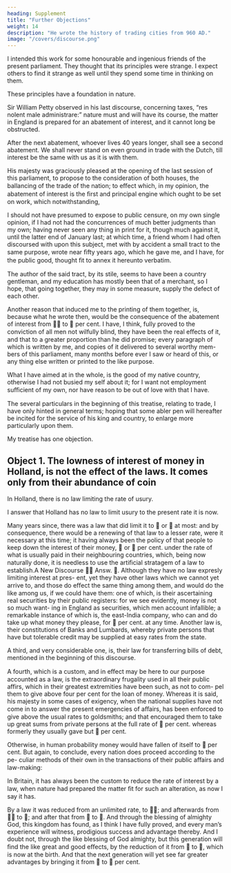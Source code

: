 ```yaml
---
heading: Supplement
title: "Further Objections"
weight: 14
description: "He wrote the history of trading cities from 960 AD."
image: "/covers/discourse.png"
---
```



<!-- The foregoing discourse I wrote in the sickness-summer at my country
habitation, not then intending to publish it, but only to communicate it
to some  -->


I intended this work for some honourable and ingenious friends of the present parliament. They thought that its principles were strange. I expect others to find it strange as well until they spend some time in thinking on them.

<!-- ; after which, I doubt not but that
all men will be convinced of the truth of them, that have not some private
interest of their own against them, external to the general good of the
kingdom.  -->

These principles have a foundation in nature.

Sir William Petty observed in his last discourse, concerning taxes, “res nolent male administrare:” nature must and will have its course, the matter in England is prepared for an abatement of interest, and it cannot long be obstructed.

After the next abatement, whoever lives 40 years longer, shall see a second abatement. We shall never stand on even ground in trade with the Dutch, till interest be the same with us as it is with them.

His majesty was graciously pleased at the opening of the last session of this parliament, to propose to the consideration of both houses, the ballancing of the trade of the nation; to eﬀect which, in my opinion, the abatement of interest is the ﬁrst and principal engine which ought to be set on work, which notwithstanding, 

I should not have presumed to expose to public censure, on my own single opinion, if I had not had the concurrences of much better judgments than my own; having never seen any thing in print for it, though much against it, until the latter end of January last; at which time, a friend whom I had often discoursed with upon this subject, met with by accident a small tract to the same purpose, wrote near ﬁfty years ago, which he gave me, and I have, for the public good, thought ﬁt to annex it hereunto verbatim.

The author of the said tract, by its stile, seems to have been a country gentleman, and my education has mostly been that of a merchant, so I
hope, that going together, they may in some measure, supply the defect of each other.

Another reason that induced me to the printing of them together, is, because what he wrote then, would be the consequence of the abatement
of interest from  to  per cent. I have, I think, fully proved to the conviction of all men not wilfully blind, they have been the real eﬀects of it,
and that to a greater proportion than he did promise; every paragraph of which is written by me, and copies of it delivered to several worthy mem-
bers of this parliament, many months before ever I saw or heard of this, or any thing else written or printed to the like purpose.

What I have aimed at in the whole, is the good of my native country, otherwise I had not busied my self about it; for I want not employment
suﬃcient of my own, nor have reason to be out of love with that I have.

The several particulars in the beginning of this treatise, relating to trade, I have only hinted in general terms; hoping that some abler pen
will hereafter be incited for the service of his king and country, to enlarge more particularly upon them.

My treatise has one objection. 


## Object 1. The lowness of interest of money in Holland, is not the effect of the laws. It comes only from their abundance of coin

In Holland, there is no law limiting the rate of usury.

I answer that Holland has no law to limit usury to the present rate it is now. 

Many years since, there was a law that did limit it to  or  at most: and by consequence, there would be a renewing of that law to a lesser rate, were it necessary at this time; it having always been the policy of that people to keep down the interest of their money,  or  per cent. under the rate of what is usually paid in their
neighbouring countries, which, being now naturally done, it is needless to use the artiﬁcial stratagem of a law to establish.A New Discourse

Answ. . Although they have no law expresly limiting interest at pres-
ent, yet they have other laws which we cannot yet arrive to, and those do
eﬀect the same thing among them, and would do the like among us, if
we could have them: one of which, is their ascertaining real securities by
their public registers: for we see evidently, money is not so much want-
ing in England as securities, which men account infallible; a remarkable
instance of which is, the east-India company, who can and do take up
what money they please, for  per cent. at any time.
Another law is, their constitutions of Banks and Lumbards, whereby
private persons that have but tolerable credit may be supplied at easy
rates from the state.

A third, and very considerable one, is, their law for transferring bills
of debt, mentioned in the beginning of this discourse.

A fourth, which is a custom, and in eﬀect may be here to our purpose
accounted as a law, is the extraordinary frugality used in all their public affirs, which in their greatest extremities have been such, as not to com-
pel them to give above four per cent for the loan of money. Whereas it is said, his majesty in some cases of exigency, when the national supplies
have not come in to answer the present emergencies of aﬀairs, has been enforced to give above the usual rates to goldsmiths; and that encouraged
them to take up great sums from private persons at the full rate of  per
cent. whereas formerly they usually gave but  per cent. 

Otherwise, in human probability money would have fallen of itself to  per cent.
But again, to conclude, every nation does proceed according to the pe-
culiar methods of their own in the transactions of their public aﬀairs and
law-making: 

In Britain, it has always been the custom to reduce the rate of interest by a law, when nature had prepared the matter
ﬁt for such an alteration, as now I say it has. 

By a law it was reduced from an unlimited rate, to ; and afterwards from  to ; and after that from
 to . And through the blessing of almighty God, this kingdom has
found, as I think I have fully proved, and every man’s experience will
witness, prodigious success and advantage thereby. And I doubt not,
through the like blessing of God almighty, but this generation will ﬁnd
the like great and good eﬀects, by the reduction of it from  to , which
is now at the birth. And that the next generation will yet see far greater
advantages by bringing it from  to  per cent.